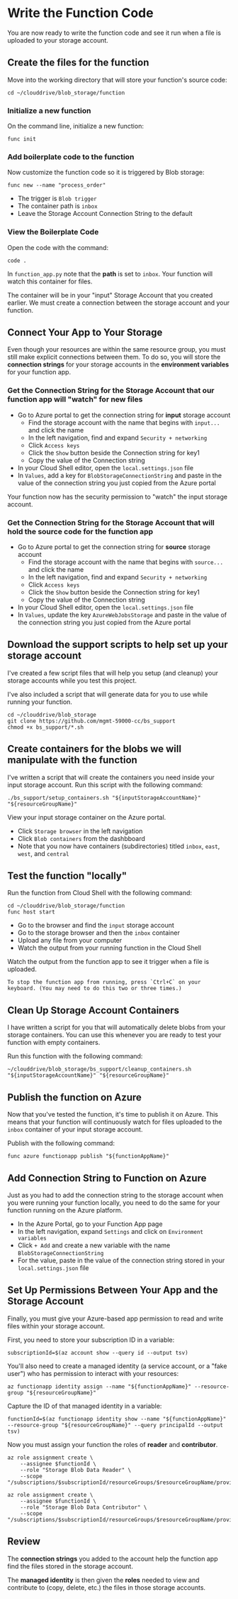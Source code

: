 # Write the Function Code
You are now ready to write the function code and see it run when a file is uploaded to your storage account.

## Create the files for the function
Move into the working directory that will store your function's source code:

```
cd ~/clouddrive/blob_storage/function
```

### Initialize a new function
On the command line, initialize a new function:

```
func init
```

### Add boilerplate code to the function
Now customize the function code so it is triggered by Blob storage:

```
func new --name "process_order"
```

* The trigger is `Blob trigger`
* The container path is `inbox`
* Leave the Storage Account Connection String to the default

### View the Boilerplate Code
Open the code with the command:

```
code .
```

In `function_app.py` note that the **path** is set to `inbox`. Your function will watch this container for files.

The container will be in your "input" Storage Account that you created earlier. We must create a connection between the storage account and your function.

## Connect Your App to Your Storage
Even though your resources are within the same resource group, you must still make explicit connections between them. To do so, you will store the **connection strings** for your storage accounts in the **environment variables** for your function app.

### Get the Connection String for the Storage Account that our function app will "watch" for new files

* Go to Azure portal to get the connection string for **input** storage account
    * Find the storage account with the name that begins with `input...` and click the name
    * In the left navigation, find and expand `Security + networking`
    * Click `Access keys`
    * Click the `Show` button beside the Connection string for key1
    * Copy the value of the Connection string
* In your Cloud Shell editor, open the `local.settings.json` file
* In `Values`, add a key for `BlobStorageConnectionString` and paste in the value of the connection string you just copied from the Azure portal

Your function now has the security permission to "watch" the input storage account.

### Get the Connection String for the Storage Account that will hold the source code for the function app
* Go to Azure portal to get the connection string for **source** storage account
    * Find the storage account with the name that begins with `source...` and click the name
    * In the left navigation, find and expand `Security + networking`
    * Click `Access keys`
    * Click the `Show` button beside the Connection string for key1
    * Copy the value of the Connection string
* In your Cloud Shell editor, open the `local.settings.json` file
* In `Values`, update the key `AzureWebJobsStorage` and paste in the value of the connection string you just copied from the Azure portal

## Download the support scripts to help set up your storage account
I've created a few script files that will help you setup (and cleanup) your storage accounts while you test this project.

I've also included a script that will generate data for you to use while running your function.

```
cd ~/clouddrive/blob_storage
git clone https://github.com/mgmt-59000-cc/bs_support
chmod +x bs_support/*.sh
```

## Create containers for the blobs we will manipulate with the function
I've written a script that will create the containers you need inside your input storage account. Run this script with the following command:

```
./bs_support/setup_containers.sh "${inputStorageAccountName}" "${resourceGroupName}"
```

View your input storage container on the Azure portal. 
* Click `Storage browser` in the left navigation
* Click `Blob containers` from the dashbboard
* Note that you now have containers (subdirectories) titled `inbox`, `east`, `west`, and `central`

## Test the function "locally"
Run the function from Cloud Shell with the following command:
```
cd ~/clouddrive/blob_storage/function
func host start
```

* Go to the browser and find the `input` storage account
* Go to the storage browser and then the `inbox` container 
* Upload any file from your computer 
* Watch the output from your running function in the Cloud Shell

Watch the output from the function app to see it trigger when a file is uploaded.

```{tip}
To stop the function app from running, press `Ctrl+C` on your keyboard. (You may need to do this two or three times.)
```

## Clean Up Storage Account Containers
I have written a script for you that will automatically delete blobs from your storage containers. You can use this whenever you are ready to test your function with empty containers.

Run this function with the following command:

```
~/clouddrive/blob_storage/bs_support/cleanup_containers.sh "${inputStorageAccountName}" "${resourceGroupName}"
```

## Publish the function on Azure
Now that you've tested the function, it's time to publish it on Azure. This means that your function will continuously watch for files uploaded to the `inbox` container of your input storage account.

Publish with the following command:
```
func azure functionapp publish "${functionAppName}"
```

## Add Connection String to Function on Azure
Just as you had to add the connection string to the storage account when you were running your function locally, you need to do the same for your function running on the Azure platform.

* In the Azure Portal, go to your Function App page
* In the left navigation, expand `Settings` and click on `Environment variables`
* Click `+ Add` and create a new variable with the name `BlobStorageConnectionString`
* For the value, paste in the value of the connection string stored in your `local.settings.json` file

## Set Up Permissions Between Your App and the Storage Account
Finally, you must give your Azure-based app permission to read and write files within your storage account.

First, you need to store your subscription ID in a variable:

```
subscriptionId=$(az account show --query id --output tsv)
```

You'll also need to create a managed identity (a service account, or a "fake user") who has permission to interact with your resources:

```
az functionapp identity assign --name "${functionAppName}" --resource-group "${resourceGroupName}"
```

Capture the ID of that managed identity in a variable:

```
functionId=$(az functionapp identity show --name "${functionAppName}" --resource-group "${resourceGroupName}" --query principalId --output tsv)
```

Now you must assign your function the roles of **reader** and **contributor**.

```
az role assignment create \
    --assignee $functionId \
    --role "Storage Blob Data Reader" \
    --scope "/subscriptions/$subscriptionId/resourceGroups/$resourceGroupName/providers/Microsoft.Storage/storageAccounts/$inputStorageAccountName"
```

```
az role assignment create \
    --assignee $functionId \
    --role "Storage Blob Data Contributor" \
    --scope "/subscriptions/$subscriptionId/resourceGroups/$resourceGroupName/providers/Microsoft.Storage/storageAccounts/$inputStorageAccountName"
```

## Review
The **connection strings** you added to the account help the function app find the files stored in the storage account.

The **managed identity** is then given the **roles** needed to view and contribute to (copy, delete, etc.) the files in those storage accounts.